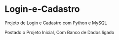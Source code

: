 # Login-e-Cadastro
 Projeto de Login e Cadastro com Python e MySQL

 Postado o Projeto Inicial, Com Banco de Dados ligado 
